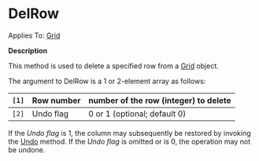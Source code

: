 




<h1 class="heading"><span class="name">DelRow</span></h1>

Applies To: [Grid](../a-z/grid.md)


**Description**


This method is used to delete a specified row from a [Grid](../a-z/grid.md) object.


The argument to DelRow is a 1 or 2-element array as follows:


| `[1]` | Row number | number of the row (integer) to delete |
| --- | --- | ---  |
| `[2]` | Undo flag | 0 or 1 (optional; default 0) |


If the *Undo flag* is 1, the column may subsequently be restored by invoking the [Undo](../a-z/undo.md) method. If the *Undo flag* is omitted or is 0, the operation may not be undone.



